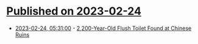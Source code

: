 # [Published on 2023-02-24](index.md)

* [2023-02-24, 05:31:00](https://soylentnews.org/article.pl?sid=23/02/23/0236229&from=rss) - [2,200-Year-Old Flush Toilet Found at Chinese Ruins](https://soylentnews.org/article.pl?sid=23/02/23/0236229&from=rss)
